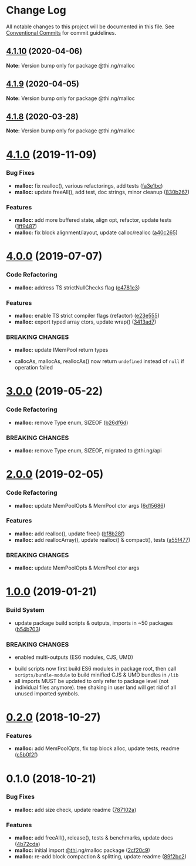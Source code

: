 # Change Log

All notable changes to this project will be documented in this file.
See [Conventional Commits](https://conventionalcommits.org) for commit guidelines.

## [4.1.10](https://github.com/thi-ng/umbrella/compare/@thi.ng/malloc@4.1.9...@thi.ng/malloc@4.1.10) (2020-04-06)

**Note:** Version bump only for package @thi.ng/malloc





## [4.1.9](https://github.com/thi-ng/umbrella/compare/@thi.ng/malloc@4.1.8...@thi.ng/malloc@4.1.9) (2020-04-05)

**Note:** Version bump only for package @thi.ng/malloc





## [4.1.8](https://github.com/thi-ng/umbrella/compare/@thi.ng/malloc@4.1.7...@thi.ng/malloc@4.1.8) (2020-03-28)

**Note:** Version bump only for package @thi.ng/malloc





# [4.1.0](https://github.com/thi-ng/umbrella/compare/@thi.ng/malloc@4.0.5...@thi.ng/malloc@4.1.0) (2019-11-09)

### Bug Fixes

* **malloc:** fix realloc(), various refactorings, add tests ([fa3e1bc](https://github.com/thi-ng/umbrella/commit/fa3e1bcff26f553d845d2145ed7c8f9238b796bd))
* **malloc:** update freeAll(), add test, doc strings, minor cleanup ([830b267](https://github.com/thi-ng/umbrella/commit/830b267f8bf3f050ea5914b7e9f8ba539dcd0c4e))

### Features

* **malloc:** add more buffered state, align opt, refactor, update tests ([1ff9487](https://github.com/thi-ng/umbrella/commit/1ff9487980645315e77df02af651ff442288f1a9))
* **malloc:** fix block alignment/layout, update calloc/realloc ([a40c265](https://github.com/thi-ng/umbrella/commit/a40c265708fc6e66bef5a700b436569106f81e31))

# [4.0.0](https://github.com/thi-ng/umbrella/compare/@thi.ng/malloc@3.0.0...@thi.ng/malloc@4.0.0) (2019-07-07)

### Code Refactoring

* **malloc:** address TS strictNullChecks flag ([e4781e3](https://github.com/thi-ng/umbrella/commit/e4781e3))

### Features

* **malloc:** enable TS strict compiler flags (refactor) ([e23e555](https://github.com/thi-ng/umbrella/commit/e23e555))
* **malloc:** export typed array ctors, update wrap() ([3413ad7](https://github.com/thi-ng/umbrella/commit/3413ad7))

### BREAKING CHANGES

* **malloc:** update IMemPool return types

- callocAs, mallocAs, reallocAs() now return `undefined` instead of
  `null` if operation failed

# [3.0.0](https://github.com/thi-ng/umbrella/compare/@thi.ng/malloc@2.0.10...@thi.ng/malloc@3.0.0) (2019-05-22)

### Code Refactoring

* **malloc:** remove Type enum, SIZEOF ([b26df6d](https://github.com/thi-ng/umbrella/commit/b26df6d))

### BREAKING CHANGES

* **malloc:** remove Type enum, SIZEOF, migrated to @thi.ng/api

# [2.0.0](https://github.com/thi-ng/umbrella/compare/@thi.ng/malloc@1.0.1...@thi.ng/malloc@2.0.0) (2019-02-05)

### Code Refactoring

* **malloc:** update MemPoolOpts & MemPool ctor args ([6d15686](https://github.com/thi-ng/umbrella/commit/6d15686))

### Features

* **malloc:** add realloc(), update free() ([bf8b28f](https://github.com/thi-ng/umbrella/commit/bf8b28f))
* **malloc:** add reallocArray(), update realloc() & compact(), tests ([a55f477](https://github.com/thi-ng/umbrella/commit/a55f477))

### BREAKING CHANGES

* **malloc:** update MemPoolOpts & MemPool ctor args

# [1.0.0](https://github.com/thi-ng/umbrella/compare/@thi.ng/malloc@0.2.1...@thi.ng/malloc@1.0.0) (2019-01-21)

### Build System

* update package build scripts & outputs, imports in ~50 packages ([b54b703](https://github.com/thi-ng/umbrella/commit/b54b703))

### BREAKING CHANGES

* enabled multi-outputs (ES6 modules, CJS, UMD)

- build scripts now first build ES6 modules in package root, then call
  `scripts/bundle-module` to build minified CJS & UMD bundles in `/lib`
- all imports MUST be updated to only refer to package level
  (not individual files anymore). tree shaking in user land will get rid of
  all unused imported symbols.

# [0.2.0](https://github.com/thi-ng/umbrella/compare/@thi.ng/malloc@0.1.1...@thi.ng/malloc@0.2.0) (2018-10-27)

### Features

* **malloc:** add MemPoolOpts, fix top block alloc, update tests, readme ([c5b0f2f](https://github.com/thi-ng/umbrella/commit/c5b0f2f))

# 0.1.0 (2018-10-21)

### Bug Fixes

* **malloc:** add size check, update readme ([787102a](https://github.com/thi-ng/umbrella/commit/787102a))

### Features

* **malloc:** add freeAll(), release(), tests & benchmarks, update docs ([4b72cda](https://github.com/thi-ng/umbrella/commit/4b72cda))
* **malloc:** initial import [@thi](https://github.com/thi).ng/malloc package ([2cf20c9](https://github.com/thi-ng/umbrella/commit/2cf20c9))
* **malloc:** re-add block compaction & splitting, update readme ([89f2bc2](https://github.com/thi-ng/umbrella/commit/89f2bc2))
